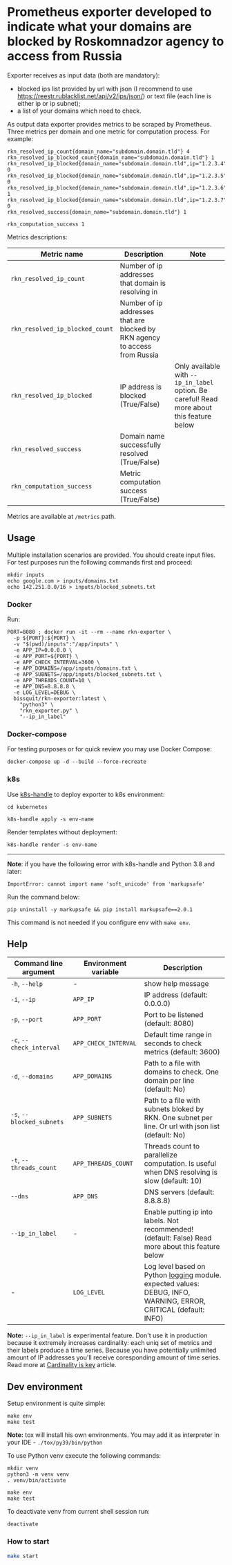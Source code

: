 # Prometheus exporter developed to indicate what your domains are blocked by Roskomnadzor agency to access from Russia

Exporter receives as input data (both are mandatory):

 - blocked ips list provided by url with json (I recommend to use https://reestr.rublacklist.net/api/v2/ips/json/) or text file (each line is either ip or ip subnet);
 - a list of your domains which need to check.

As output data exporter provides metrics to be scraped by Prometheus. Three metrics per domain and one metric for computation process. For example:

```text
rkn_resolved_ip_count{domain_name="subdomain.domain.tld"} 4
rkn_resolved_ip_blocked_count{domain_name="subdomain.domain.tld"} 1
rkn_resolved_ip_blocked{domain_name="subdomain.domain.tld",ip="1.2.3.4"} 0
rkn_resolved_ip_blocked{domain_name="subdomain.domain.tld",ip="1.2.3.5"} 0
rkn_resolved_ip_blocked{domain_name="subdomain.domain.tld",ip="1.2.3.6"} 1
rkn_resolved_ip_blocked{domain_name="subdomain.domain.tld",ip="1.2.3.7"} 0
rkn_resolved_success{domain_name="subdomain.domain.tld"} 1

rkn_computation_success 1
```

Metrics descriptions:

|Metric name|Description|Note|
| ----------- | ----------- | ----------- |
|`rkn_resolved_ip_count`|Number of ip addresses that domain is resolving in||
|`rkn_resolved_ip_blocked_count`|Number of ip addresses that are blocked by RKN agency to access from Russia||
|`rkn_resolved_ip_blocked`|IP address is blocked (True/False)|Only available with `--ip_in_label` option. Be careful! Read more about this feature below|
|`rkn_resolved_success`|Domain name successfully resolved (True/False)||
|`rkn_computation_success`|Metric computation success (True/False)||

Metrics are available at `/metrics` path.

## Usage

Multiple installation scenarios are provided. You should create input files. For test purposes run the following commands first and proceed:

```text
mkdir inputs
echo google.com > inputs/domains.txt
echo 142.251.0.0/16 > inputs/blocked_subnets.txt
```

### Docker

Run:

```shell script
PORT=8080 ; docker run -it --rm --name rkn-exporter \
  -p ${PORT}:${PORT} \
  -v "$(pwd)/inputs":"/app/inputs" \
  -e APP_IP=0.0.0.0 \
  -e APP_PORT=${PORT} \
  -e APP_CHECK_INTERVAL=3600 \
  -e APP_DOMAINS=/app/inputs/domains.txt \
  -e APP_SUBNETS=/app/inputs/blocked_subnets.txt \
  -e APP_THREADS_COUNT=10 \
  -e APP_DNS=8.8.8.8 \
  -e LOG_LEVEL=DEBUG \
  bissquit/rkn-exporter:latest \
    "python3" \
    "rkn_exporter.py" \
    "--ip_in_label"
```

### Docker-compose

For testing purposes or for quick review you may use Docker Compose:

```shell script
docker-compose up -d --build --force-recreate
```

### k8s

Use [k8s-handle](https://github.com/2gis/k8s-handle) to deploy exporter to k8s environment:

```shell script
cd kubernetes

k8s-handle apply -s env-name
```

Render templates without deployment:

```shell script
k8s-handle render -s env-name
```
---
**Note**: if you have the following error with k8s-handle and Python 3.8 and later:
```text
ImportError: cannot import name 'soft_unicode' from 'markupsafe'
```
Run the command below:
```shell script
pip uninstall -y markupsafe && pip install markupsafe==2.0.1
```
This command is not needed if you configure env with `make env`.

## Help

|Command line argument|Environment variable|Description|
| ----------- | ----------- | ----------- |
|`-h`, `--help`|-|show help message|
|`-i`, `--ip`|`APP_IP`|IP address (default: 0.0.0.0)|
|`-p`, `--port`|`APP_PORT`|Port to be listened (default: 8080)|
|`-c`, `--check_interval`|`APP_CHECK_INTERVAL`|Default time range in seconds to check metrics (default: 3600)|
|`-d`, `--domains`|`APP_DOMAINS`|Path to a file with domains to check. One domain per line (default: No)|
|`-s`, `--blocked_subnets`|`APP_SUBNETS`|Path to a file with subnets bloked by RKN. One subnet per line. Or url with json list (default: No)|
|`-t`, `--threads_count`|`APP_THREADS_COUNT`|Threads count to parallelize computation. Is useful when DNS resolving is slow (default: 10)|
|`--dns`|`APP_DNS`|DNS servers (default: 8.8.8.8)|
|`--ip_in_label`|-|Enable putting ip into labels. Not recommended! (default: False) Read more about this feature below|
|-|`LOG_LEVEL`|Log level based on Python [logging](https://docs.python.org/3/library/logging.html) module. expected values: DEBUG, INFO, WARNING, ERROR, CRITICAL (default: INFO)|

**Note:** `--ip_in_label` is experimental feature. Don't use it in production because it extremely increases cardinality: each uniq set of metrics and their labels produce a time series. Because you have potentially unlimited amount of IP addresses you'll receive coresponding amount of time series. Read more at [Cardinality is key](https://www.robustperception.io/cardinality-is-key) article.

## Dev environment

Setup environment is quite simple:
```shell script
make env
make test
```
**Note:** tox will install his own environments. You may add it as interpreter in your IDE - `./tox/py39/bin/python`

To use Python venv execute the following commands:
```shell script
mkdir venv
python3 -m venv venv
. venv/bin/activate

make env
make test
```
To deactivate venv from current shell session run:
```shell script
deactivate
```

### How to start

```bash
make start
```
